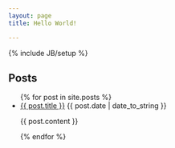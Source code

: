 ```yaml
---
layout: page
title: Hello World!

---
```

{% include JB/setup %}

## Posts

<ul class="posts">
  {% for post in site.posts %}
    <li><div><a href="{{ BASE_PATH }}{{ post.url }}">{{ post.title }}</a>
    <span>{{ post.date | date_to_string }}</span>
    <p>{{ post.content }}</p></div></li>
  {% endfor %}
</ul>



